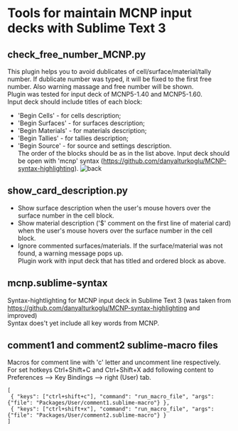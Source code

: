 # Tools for maintain MCNP input decks with Sublime Text 3

## check_free_number_MCNP.py 
  This plugin helps you to avoid dublicates of
cell/surface/material/tally number. If dublicate number was typed, it
will be fixed to the first free number. Also warning massage and free
number will be shown.  
  Plugin was tested for input deck of MCNP5-1.40 and MCNP5-1.60.  
Input deck should include titles of each block:
- 'Begin Cells' - for cells description;
- 'Begin Surfaces' - for surfaces description;
- 'Begin Materials' - for materials description;
- 'Begin Tallies' - for tallies description;
- 'Begin Source' - for source and settings description.  
  The order of the blocks should be as in the list above.
  Input deck should be open with 'mcnp' syntax
(https://github.com/danyalturkoglu/MCNP-syntax-highlighting). 
![back](./demonstration/gif/check_cell_number.gif)

## show_card_description.py
- Show surface description when the user's mouse hovers over the surface
number in the cell block.
- Show material description ('$' comment on the first line of material card)
when the user's mouse hovers over the surface number in the cell block. 
- Ignore commented surfaces/materials. If the surface/material was not found, 
a warning message pops up.  
  Plugin work with input deck that has titled and ordered block as above.

## mcnp.sublime-syntax
  Syntax-hightlighting for MCNP input deck in Sublime Text 3
(was taken from https://github.com/danyalturkoglu/MCNP-syntax-highlighting
and improved)  
  Syntax does't yet include all key words from MCNP.

## comment1 and comment2 sublime-macro files
  Macros for comment line with 'c' letter and uncomment line respectively.
  For set hotkeys Ctrl+Shift+C and Ctrl+Shift+X add following content to Preferences --> Key Bindings --> right (User) tab.
  ```
  [
   { "keys": ["ctrl+shift+c"], "command": "run_macro_file", "args": {"file": "Packages/User/comment1.sublime-macro"} },
   { "keys": ["ctrl+shift+x"], "command": "run_macro_file", "args": {"file": "Packages/User/comment2.sublime-macro"} }
  ]
  ```
 

